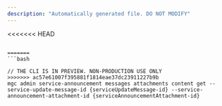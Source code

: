 ```yaml
---
description: "Automatically generated file. DO NOT MODIFY"
---
```


<<<<<<< HEAD
```cli

=======
```bash

// THE CLI IS IN PREVIEW. NON-PRODUCTION USE ONLY
>>>>>>> ac57e61007f395881f1814eae37dc23911227b9b
mgc admin service-announcement messages attachments content get --service-update-message-id {serviceUpdateMessage-id} --service-announcement-attachment-id {serviceAnnouncementAttachment-id}

```